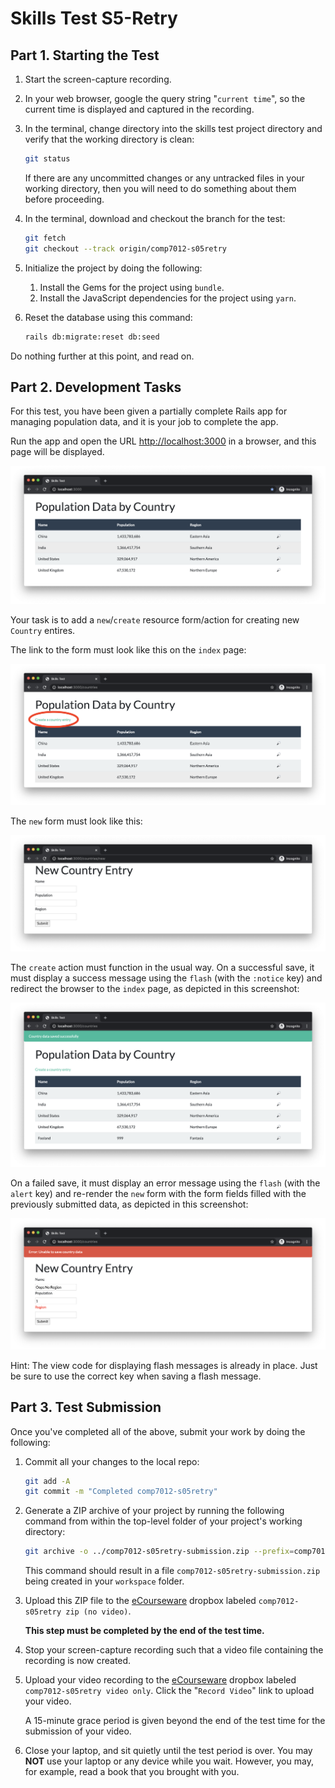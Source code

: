 # Skills Test S5-Retry

## Part 1. Starting the Test

1. Start the screen-capture recording.

1. In your web browser, google the query string "`current time`", so the current time is displayed and captured in the recording.

1. In the terminal, change directory into the skills test project directory and verify that the working directory is clean:

    ```bash
    git status
    ```

    If there are any uncommitted changes or any untracked files in your working directory, then you will need to do something about them before proceeding.

1. In the terminal, download and checkout the branch for the test:

    ```bash
    git fetch
    git checkout --track origin/comp7012-s05retry
    ```

1. Initialize the project by doing the following:
   1. Install the Gems for the project using `bundle`.
   1. Install the JavaScript dependencies for the project using `yarn`.

1. Reset the database using this command:

    ```bash
    rails db:migrate:reset db:seed
    ```

Do nothing further at this point, and read on.

## Part 2. Development Tasks

For this test, you have been given a partially complete Rails app for managing population data, and it is your job to complete the app.

Run the app and open the URL <http://localhost:3000> in a browser, and this page will be displayed.

![A screen shot of a webpage](./comp7012-s05retry_index_before.png)

Your task is to add a `new`/`create` resource form/action for creating new `Country` entires.

The link to the form must look like this on the `index` page:

![A screen shot of a webpage](./comp7012-s05retry_index_after.png)

The `new` form must look like this:

![A screen shot of a webpage](./comp7012-s05retry_new_after.png)

The `create` action must function in the usual way. On a successful save, it must display a success message using the `flash` (with the `:notice` key) and redirect the browser to the `index` page, as depicted in this screenshot:

![A screen shot of a webpage](./comp7012-s05retry_create_success.png)

On a failed save, it must display an error message using the `flash` (with the `alert` key) and re-render the `new` form with the form fields filled with the previously submitted data, as depicted in this screenshot:

![A screen shot of a webpage](./comp7012-s05retry_create_error.png)

Hint: The view code for displaying flash messages is already in place. Just be sure to use the correct key when saving a flash message.

## Part 3. Test Submission

Once you've completed all of the above, submit your work by doing the following:

1. Commit all your changes to the local repo:

    ```bash
    git add -A
    git commit -m "Completed comp7012-s05retry"
    ```

1. Generate a ZIP archive of your project by running the following command from within the top-level folder of your project's working directory:

    ```bash
    git archive -o ../comp7012-s05retry-submission.zip --prefix=comp7012-s05retry-submission/ HEAD
    ```

    This command should result in a file `comp7012-s05retry-submission.zip` being created in your `workspace` folder.

1. Upload this ZIP file to the [eCourseware](https://elearn.memphis.edu/) dropbox labeled `comp7012-s05retry zip (no video)`.

    **This step must be completed by the end of the test time.**

1. Stop your screen-capture recording such that a video file containing the recording is now created.

1. Upload your video recording to the [eCourseware](https://elearn.memphis.edu/) dropbox labeled `comp7012-s05retry video only`. Click the "`Record Video`" link to upload your video.

    A 15-minute grace period is given beyond the end of the test time for the submission of your video.

1. Close your laptop, and sit quietly until the test period is over. You may **NOT** use your laptop or any device while you wait. However, you may, for example, read a book that you brought with you.